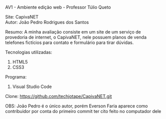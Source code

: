 AV1 - Ambiente edição web - Professor Túlio Queto

Site: CapivaNET <br>
Autor: João Pedro Rodrigues dos Santos

Resumo:
A minha avaliação consiste em um site de um serviço de provedoria de internet, o CapivaNET, nele possuem planos de venda telefones fictícios para contato e formulário para tirar dúvidas.

Tecnologias utilizadas:
1. HTML5
2. CSS3

Programa: 
1. Visual Studio Code

Clone: https://github.com/techjotape/CapivaNET.git



OBS: João Pedro é o único autor, porém Everson Faria aparece como contribuidor por conta do primeiro commit ter cito feito no computador dele
